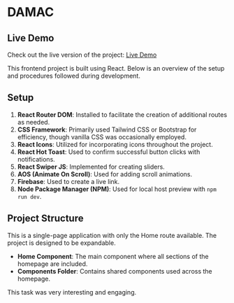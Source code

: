 # DAMAC
## Live Demo

Check out the live version of the project: [Live Demo](https://damac-5412d.web.app)

This frontend project is built using React. Below is an overview of the setup and procedures followed during development.

## Setup

1. **React Router DOM**: Installed to facilitate the creation of additional routes as needed.
2. **CSS Framework**: Primarily used Tailwind CSS or Bootstrap for efficiency, though vanilla CSS was occasionally employed.
3. **React Icons**: Utilized for incorporating icons throughout the project.
4. **React Hot Toast**: Used to confirm successful button clicks with notifications.
5. **React Swiper JS**: Implemented for creating sliders.
6. **AOS (Animate On Scroll)**: Used for adding scroll animations.
7. **Firebase**: Used to create a live link.
8. **Node Package Manager (NPM)**: Used for local host preview with `npm run dev`.

## Project Structure

This is a single-page application with only the Home route available. The project is designed to be expandable.

- **Home Component**: The main component where all sections of the homepage are included.
- **Components Folder**: Contains shared components used across the homepage.

This task was very interesting and engaging.
